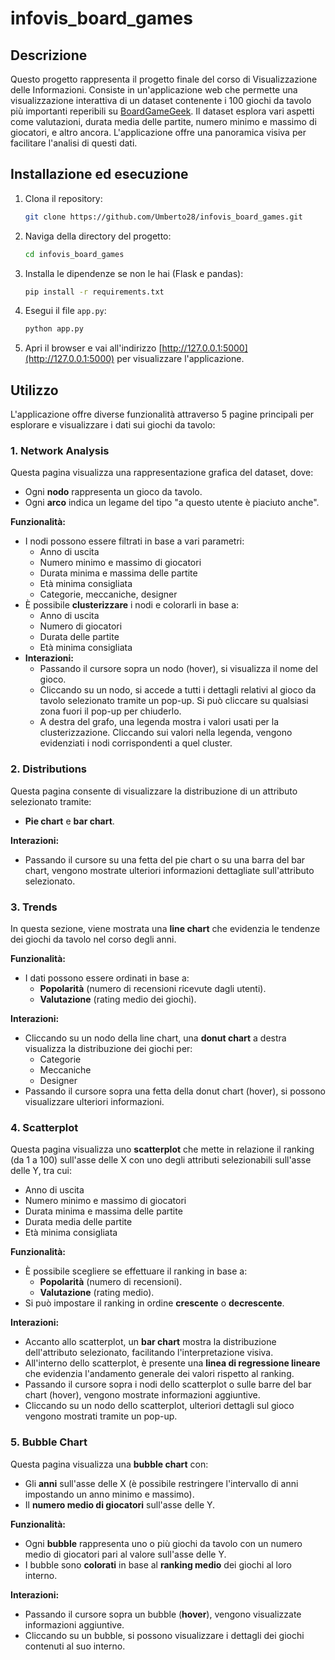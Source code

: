 # infovis_board_games

## Descrizione

Questo progetto rappresenta il progetto finale del corso di Visualizzazione delle Informazioni. Consiste in un'applicazione web che permette una visualizzazione interattiva di un dataset contenente i 100 giochi da tavolo più importanti reperibili su [BoardGameGeek](https://boardgamegeek.com). Il dataset esplora vari aspetti come valutazioni, durata media delle partite, numero minimo e massimo di giocatori, e altro ancora. L'applicazione offre una panoramica visiva per facilitare l'analisi di questi dati.

## Installazione ed esecuzione

1. Clona il repository:
    ```bash
    git clone https://github.com/Umberto28/infovis_board_games.git
    ```

2. Naviga della directory del progetto:
    ```bash
    cd infovis_board_games
    ```

3. Installa le dipendenze se non le hai (Flask e pandas):
    ```bash
    pip install -r requirements.txt
    ```

4. Esegui il file `app.py`:
    ```bash
    python app.py
    ```

5. Apri il browser e vai all'indirizzo [http://127.0.0.1:5000](http://127.0.0.1:5000) per visualizzare l'applicazione.

## Utilizzo
L'applicazione offre diverse funzionalità attraverso 5 pagine principali per esplorare e visualizzare i dati sui giochi da tavolo:

### 1. **Network Analysis**
Questa pagina visualizza una rappresentazione grafica del dataset, dove:
- Ogni **nodo** rappresenta un gioco da tavolo.
- Ogni **arco** indica un legame del tipo "a questo utente è piaciuto anche".
  
**Funzionalità:**
- I nodi possono essere filtrati in base a vari parametri:
  - Anno di uscita
  - Numero minimo e massimo di giocatori
  - Durata minima e massima delle partite
  - Età minima consigliata
  - Categorie, meccaniche, designer
- È possibile **clusterizzare** i nodi e colorarli in base a:
  - Anno di uscita
  - Numero di giocatori
  - Durata delle partite
  - Età minima consigliata
- **Interazioni:**
  - Passando il cursore sopra un nodo (hover), si visualizza il nome del gioco.
  - Cliccando su un nodo, si accede a tutti i dettagli relativi al gioco da tavolo selezionato tramite un pop-up. Si può cliccare su qualsiasi zona fuori il pop-up per chiuderlo.
  - A destra del grafo, una legenda mostra i valori usati per la clusterizzazione. Cliccando sui valori nella legenda, vengono evidenziati i nodi corrispondenti a quel cluster.

### 2. **Distributions**
Questa pagina consente di visualizzare la distribuzione di un attributo selezionato tramite:
- **Pie chart** e **bar chart**.

**Interazioni:**
- Passando il cursore su una fetta del pie chart o su una barra del bar chart, vengono mostrate ulteriori informazioni dettagliate sull'attributo selezionato.

### 3. **Trends**
In questa sezione, viene mostrata una **line chart** che evidenzia le tendenze dei giochi da tavolo nel corso degli anni.

**Funzionalità:**
- I dati possono essere ordinati in base a:
  - **Popolarità** (numero di recensioni ricevute dagli utenti).
  - **Valutazione** (rating medio dei giochi).
  
**Interazioni:**
- Cliccando su un nodo della line chart, una **donut chart** a destra visualizza la distribuzione dei giochi per:
  - Categorie
  - Meccaniche
  - Designer
- Passando il cursore sopra una fetta della donut chart (hover), si possono visualizzare ulteriori informazioni.

### 4. **Scatterplot**
Questa pagina visualizza uno **scatterplot** che mette in relazione il ranking (da 1 a 100) sull'asse delle X con uno degli attributi selezionabili sull'asse delle Y, tra cui:
- Anno di uscita
- Numero minimo e massimo di giocatori
- Durata minima e massima delle partite
- Durata media delle partite
- Età minima consigliata

**Funzionalità:**
- È possibile scegliere se effettuare il ranking in base a:
  - **Popolarità** (numero di recensioni).
  - **Valutazione** (rating medio).
- Si può impostare il ranking in ordine **crescente** o **decrescente**.
  
**Interazioni:**
- Accanto allo scatterplot, un **bar chart** mostra la distribuzione dell'attributo selezionato, facilitando l'interpretazione visiva.
- All'interno dello scatterplot, è presente una **linea di regressione lineare** che evidenzia l'andamento generale dei valori rispetto al ranking.
- Passando il cursore sopra i nodi dello scatterplot o sulle barre del bar chart (hover), vengono mostrate informazioni aggiuntive.
- Cliccando su un nodo dello scatterplot, ulteriori dettagli sul gioco vengono mostrati tramite un pop-up.

### 5. **Bubble Chart**
Questa pagina visualizza una **bubble chart** con:
- Gli **anni** sull'asse delle X (è possibile restringere l'intervallo di anni impostando un anno minimo e massimo).
- Il **numero medio di giocatori** sull'asse delle Y.

**Funzionalità:**
- Ogni **bubble** rappresenta uno o più giochi da tavolo con un numero medio di giocatori pari al valore sull'asse delle Y.
- I bubble sono **colorati** in base al **ranking medio** dei giochi al loro interno.

**Interazioni:**
- Passando il cursore sopra un bubble (**hover**), vengono visualizzate informazioni aggiuntive.
- Cliccando su un bubble, si possono visualizzare i dettagli dei giochi contenuti al suo interno.
